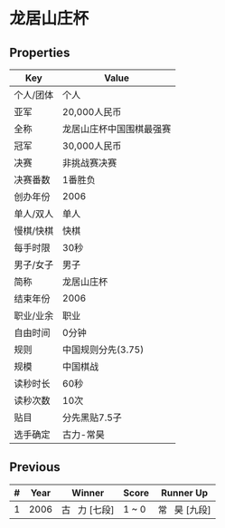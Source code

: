# 龙居山庄杯

## Properties

| Key | Value |
| --- | ----- |
| 个人/团体 | 个人 |
| 亚军 | 20,000人民币 |
| 全称 | 龙居山庄杯中国围棋最强赛 |
| 冠军 | 30,000人民币 |
| 决赛 | 非挑战赛决赛 |
| 决赛番数 | 1番胜负 |
| 创办年份 | 2006 |
| 单人/双人 | 单人 |
| 慢棋/快棋 | 快棋 |
| 每手时限 | 30秒 |
| 男子/女子 | 男子 |
| 简称 | 龙居山庄杯 |
| 结束年份 | 2006 |
| 职业/业余 | 职业 |
| 自由时间 | 0分钟 |
| 规则 | 中国规则分先(3.75) |
| 规模 | 中国棋战 |
| 读秒时长 | 60秒 |
| 读秒次数 | 10次 |
| 贴目 | 分先黑贴7.5子 |
| 选手确定 | 古力-常昊 |

## Previous

| # | Year | Winner | Score | Runner Up |
| --- | --- | --- | --- | --- |
| 1 | 2006 | 古   力 [七段] | 1 ~ 0 | 常   昊 [九段] |

